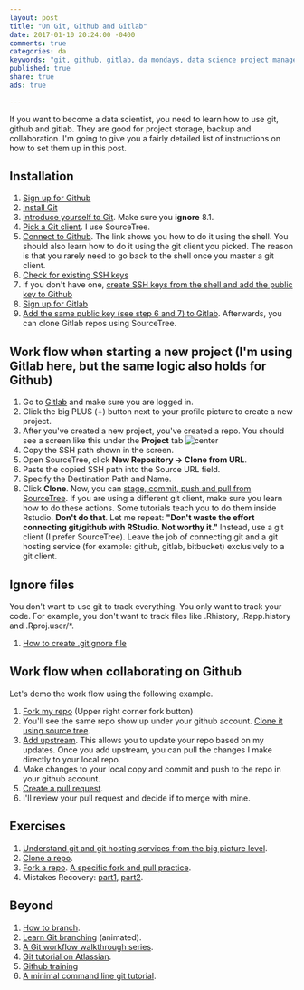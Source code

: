 ```yaml
---
layout: post
title: "On Git, Github and Gitlab"
date: 2017-01-10 20:24:00 -0400
comments: true
categories: da
keywords: "git, github, gitlab, da mondays, data science project management"
published: true
share: true
ads: true

---
```


If you want to become a data scientist, you need to learn how to use git, github and gitlab. They are good for project storage, backup and collaboration. I'm going to give you a fairly detailed list of instructions on how to set them up in this post.

## Installation
1. [Sign up for Github](http://happygitwithr.com/github-acct.html)
2. [Install Git](http://happygitwithr.com/install-git.html)
3. [Introduce yourself to Git](http://happygitwithr.com/hello-git.html). Make sure you **ignore** 8.1.
4. [Pick a Git client](http://happygitwithr.com/git-client.html). I use SourceTree.
5. [Connect to Github](http://happygitwithr.com/push-pull-github.html). The link shows you how to do it using the shell. You should also learn how to do it using the git client you picked. The reason is that you rarely need to go back to the shell once you master a git client.
6. [Check for existing SSH keys](http://happygitwithr.com/ssh-keys.html#check-for-existing-keys)
7. If you don't have one, [create SSH keys from the shell and add the public key to Github](http://happygitwithr.com/ssh-keys.html#set-up-from-the-shell)
8. [Sign up for Gitlab](https://gitlab.com)
9. [Add the same public key (see step 6 and 7) to Gitlab](https://docs.gitlab.com/ee/gitlab-basics/create-your-ssh-keys.html). Afterwards, you can clone Gitlab repos using SourceTree. 

## Work flow when starting a new project (I'm using Gitlab here, but the same logic also holds for Github)
1. Go to [Gitlab](https://gitlab.com) and make sure you are logged in.
2. Click the big PLUS (**+**) button next to your profile picture to create a new project. 
3. After you've created a new project, you've created a repo. You should see a screen like this under the **Project** tab
![center](/../figs/2017-01-11-on-git-github-and-gitlab/gitlab.png)
4. Copy the SSH path shown in the screen.
5. Open SourceTree, click **New Repository -> Clone from URL**.
6. Paste the copied SSH path into the Source URL field.
7. Specify the Destination Path and Name.
8. Click **Clone**.
Now, you can [stage, commit, push and pull from SourceTree](https://confluence.atlassian.com/sourcetreekb/commit-push-and-pull-a-repository-on-sourcetree-785616067.html). If you are using a different git client, make sure you learn how to do these actions. Some tutorials teach you to do them inside Rstudio. **Don't do that**. Let me repeat: **"Don't waste the effort connecting git/github with RStudio. Not worthy it."** Instead,  use a git client (I prefer SourceTree). Leave the job of connecting git and a git hosting service (for example: github, gitlab, bitbucket) exclusively to a git client.

## Ignore files
You don't want to use git to track everything. You only want to track your code. For example, you don't want to track files like .Rhistory, .Rapp.history and .Rproj.user/*. 
1. [How to create .gitignore file](http://stackoverflow.com/questions/12501324/how-to-use-gitignore-command-in-git)

## Work flow when collaborating on Github
Let's demo the work flow using the following example. 
1. [Fork my repo](https://github.com/gmlang/test) (Upper right corner fork button)
2. You'll see the same repo show up under your github account. [Clone it using source tree](https://confluence.atlassian.com/sourcetreekb/clone-a-repository-into-sourcetree-780870050.html).
3. [Add upstream](http://stackoverflow.com/questions/13273852/how-do-i-update-my-forked-repo-using-sourcetree). This allows you to update your repo based on my updates. Once you add upstream, you can pull the changes I make directly to your local repo.
4. Make changes to your local copy and commit and push to the repo in your github account.
5. [Create a pull request](https://yangsu.github.io/pull-request-tutorial/). 
6. I'll review your pull request and decide if to merge with mine.


## Exercises
1. [Understand git and git hosting services from the big picture level](http://happygitwithr.com/big-picture.html).
2. [Clone a repo](http://happygitwithr.com/clone.html).
3. [Fork a repo](http://happygitwithr.com/fork.html). [A specific fork and pull practice](http://happygitwithr.com/bingo.html).
4. Mistakes Recovery: [part1](http://happygitwithr.com/burn.html), [part2](http://happygitwithr.com/reset.html).

## Beyond 
1. [How to branch](https://barro.github.io/2016/02/a-succesful-git-branching-model-considered-harmful/).
2. [Learn Git branching](http://learngitbranching.js.org) (animated).
3. [A Git workflow walkthrough series](http://vallandingham.me/git-workflow.html).
4. [Git tutorial on Atlassian](https://www.atlassian.com/git/tutorials/).
5. [Github training](https://services.github.com/kit/)
6. [A minimal command line git tutorial](http://kbroman.org/github_tutorial/).
